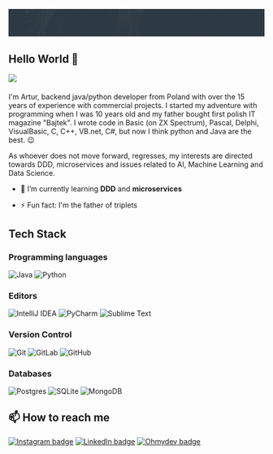 ![baner](images/baner.gif)
## Hello World 👋
![](https://visitor-badge.glitch.me/badge?page_id=art-stepkowski.art-stepkowski)
<br/>
<br/>
I'm Artur, backend java/python developer from Poland with over the 15 years of experience with commercial projects. I started my adventure with programming when I was 10 years old and my father bought first polish IT magazine "Bajtek". I wrote code in Basic (on ZX Spectrum), Pascal, Delphi, VisualBasic, C, C++, VB.net, C#, but now I think python and Java are the best. 😉 

As whoever does not move forward, regresses, my interests are directed towards DDD, microservices and issues related to AI, Machine Learning and Data Science.

<!-- - 🔭 I’m currently working on  -->
- 🌱 I’m currently learning **DDD** and **microservices**
<!-- - 👯 I’m looking to collaborate on ... -->
<!-- - 🤔 I’m looking for help with ... -->
<!-- - 💬 Ask me about *java* -->
- ⚡ Fun fact: I'm the father of triplets

## Tech Stack

### Programming languages

![Java](https://img.shields.io/badge/java-%23ED8B00.svg?style=for-the-badge&logo=java&logoColor=white)
![Python](https://img.shields.io/badge/python-3670A0?style=for-the-badge&logo=python&logoColor=ffdd54)

### Editors

![IntelliJ IDEA](https://img.shields.io/badge/IntelliJIDEA-000000.svg?style=for-the-badge&logo=intellij-idea&logoColor=white)
![PyCharm](https://img.shields.io/badge/pycharm-143?style=for-the-badge&logo=pycharm&logoColor=black&color=black&labelColor=green)
![Sublime Text](https://img.shields.io/badge/sublime_text-%23575757.svg?style=for-the-badge&logo=sublime-text&logoColor=important)

### Version Control

![Git](https://img.shields.io/badge/git-%23F05033.svg?style=for-the-badge&logo=git&logoColor=white)
![GitLab](https://img.shields.io/badge/gitlab-%23181717.svg?style=for-the-badge&logo=gitlab&logoColor=white)
![GitHub](https://img.shields.io/badge/github-%23121011.svg?style=for-the-badge&logo=github&logoColor=white)

### Databases

![Postgres](https://img.shields.io/badge/postgres-%23316192.svg?style=for-the-badge&logo=postgresql&logoColor=white)
![SQLite](https://img.shields.io/badge/sqlite-%2307405e.svg?style=for-the-badge&logo=sqlite&logoColor=white)
![MongoDB](https://img.shields.io/badge/MongoDB-%234ea94b.svg?style=for-the-badge&logo=mongodb&logoColor=white)


## 📫 How to reach me

[![Instagram badge](https://img.shields.io/badge/Instagram-E4405F?style=for-the-badge&logo=instagram&logoColor=white)](https://www.instagram.com/artiste_dev/)
[![LinkedIn badge](https://img.shields.io/badge/LinkedIn-0077B5?style=for-the-badge&logo=linkedin&logoColor=white)](https://www.linkedin.com/in/artur-stepkowski/)
[![Ohmydev badge](https://img.shields.io/badge/ohmydev.pl-DB7093?style=for-the-badge&logoColor=white)](https://ohmydev.pl/users/artur_st)
